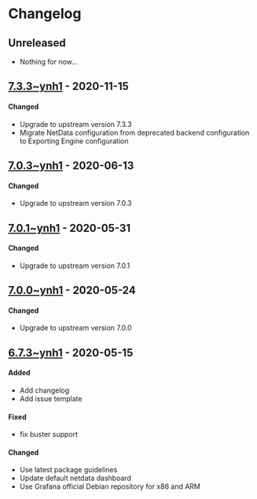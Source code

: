 Changelog
=========

## Unreleased
- Nothing for now...

## [7.3.3~ynh1](https://github.com/YunoHost-Apps/grafana_ynh/pull/22) - 2020-11-15

#### Changed
* Upgrade to upstream version 7.3.3
* Migrate NetData configuration from deprecated backend configuration to Exporting Engine configuration

## [7.0.3~ynh1](https://github.com/YunoHost-Apps/grafana_ynh/pull/21) - 2020-06-13

#### Changed
* Upgrade to upstream version 7.0.3

## [7.0.1~ynh1](https://github.com/YunoHost-Apps/grafana_ynh/pull/21) - 2020-05-31

#### Changed
* Upgrade to upstream version 7.0.1

## [7.0.0~ynh1](https://github.com/YunoHost-Apps/grafana_ynh/pull/21) - 2020-05-24

#### Changed
* Upgrade to upstream version 7.0.0

## [6.7.3~ynh1](https://github.com/YunoHost-Apps/grafana_ynh/pull/21) - 2020-05-15

#### Added
* Add changelog
* Add issue template

#### Fixed
* fix buster support

#### Changed
* Use latest package guidelines
* Update default netdata dashboard
* Use Grafana official Debian repository for x86 and ARM